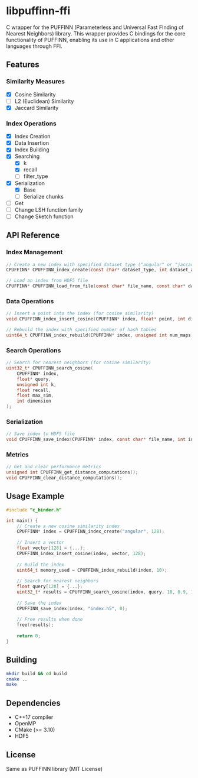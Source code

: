 # libpuffinn-ffi

C wrapper for the PUFFINN (Parameterless and Universal Fast FInding of Nearest Neighbors) library. This wrapper provides C bindings for the core functionality of PUFFINN, enabling its use in C applications and other languages through FFI.

## Features

### Similarity Measures
- [x] Cosine Similarity
- [ ] L2 (Euclidean) Similarity
- [x] Jaccard Similarity

### Index Operations
- [x] Index Creation
- [x] Data Insertion
- [x] Index Building
- [x] Searching
    - [x] k
    - [x] recall
    - [ ] filter_type
- [x] Serialization
    -[x] Base
    - [ ] Serialize chunks
- [ ] Get
- [ ] Change LSH function family
- [ ] Change Sketch function

## API Reference

### Index Management
```c
// Create a new index with specified dataset type ("angular" or "jaccard")
CPUFFINN* CPUFFINN_index_create(const char* dataset_type, int dataset_args);

// Load an index from HDF5 file
CPUFFINN* CPUFFINN_load_from_file(const char* file_name, const char* dataset_name);
```

### Data Operations
```c
// Insert a point into the index (for cosine similarity)
void CPUFFINN_index_insert_cosine(CPUFFINN* index, float* point, int dimension);

// Rebuild the index with specified number of hash tables
uint64_t CPUFFINN_index_rebuild(CPUFFINN* index, unsigned int num_maps);
```

### Search Operations
```c
// Search for nearest neighbors (for cosine similarity)
uint32_t* CPUFFINN_search_cosine(
    CPUFFINN* index,
    float* query,
    unsigned int k,
    float recall,
    float max_sim,
    int dimension
);
```

### Serialization
```c
// Save index to HDF5 file
void CPUFFINN_save_index(CPUFFINN* index, const char* file_name, int index_id);
```

### Metrics
```c
// Get and clear performance metrics
unsigned int CPUFFINN_get_distance_computations();
void CPUFFINN_clear_distance_computations();
```

## Usage Example

```c
#include "c_binder.h"

int main() {
    // Create a new cosine similarity index
    CPUFFINN* index = CPUFFINN_index_create("angular", 128);
    
    // Insert a vector
    float vector[128] = {...};
    CPUFFINN_index_insert_cosine(index, vector, 128);
    
    // Build the index
    uint64_t memory_used = CPUFFINN_index_rebuild(index, 10);
    
    // Search for nearest neighbors
    float query[128] = {...};
    uint32_t* results = CPUFFINN_search_cosine(index, query, 10, 0.9, 1.0, 128);
    
    // Save the index
    CPUFFINN_save_index(index, "index.h5", 0);
    
    // Free results when done
    free(results);
    
    return 0;
}
```

## Building

```bash
mkdir build && cd build
cmake ..
make
```

## Dependencies

- C++17 compiler
- OpenMP
- CMake (>= 3.10)
- HDF5

## License

Same as PUFFINN library (MIT License)
